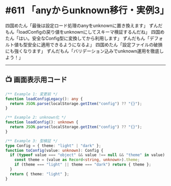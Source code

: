 # #611 「anyからunknown移行・実例3」

四国めたん「最後は設定ロード処理のanyをunknownに置き換えます」
ずんだもん「loadConfigの戻り値をunknownにしてスキーマ検証するんだね」
四国めたん「はい。安全なConfig型に変換してから利用します」
ずんだもん「デフォルト値も型安全に適用できるようになるよ」
四国めたん「設定ファイルの破損にも強くなります」
ずんだもん「バリデーション込みでunknown運用を徹底しよう！」

---

## 📺 画面表示用コード

```typescript
/** Example 1: 変更前 */
function loadConfigLegacy(): any {
  return JSON.parse(localStorage.getItem("config") ?? "{}");
}

/** Example 2: unknown化 */
function loadConfig(): unknown {
  return JSON.parse(localStorage.getItem("config") ?? "{}");
}

/** Example 3: 型検証 */
type Config = { theme: "light" | "dark" };
function toConfig(value: unknown): Config {
  if (typeof value === "object" && value !== null && "theme" in value) {
    const theme = (value as Record<string, unknown>).theme;
    if (theme === "light" || theme === "dark") return { theme };
  }
  return { theme: "light" };
}
```
